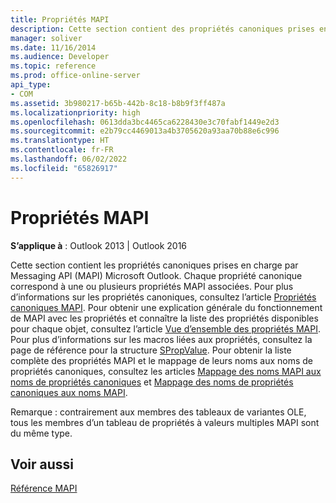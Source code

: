 ```yaml
---
title: Propriétés MAPI
description: Cette section contient des propriétés canoniques prises en charge par MAPI, chacune correspondant à une ou plusieurs propriétés MAPI associées.
manager: soliver
ms.date: 11/16/2014
ms.audience: Developer
ms.topic: reference
ms.prod: office-online-server
api_type:
- COM
ms.assetid: 3b980217-b65b-442b-8c18-b8b9f3ff487a
ms.localizationpriority: high
ms.openlocfilehash: 0613dda3bc4465ca6228430e3c70fabf1449e2d3
ms.sourcegitcommit: e2b79cc4469013a4b3705620a93aa70b88e6c996
ms.translationtype: HT
ms.contentlocale: fr-FR
ms.lasthandoff: 06/02/2022
ms.locfileid: "65826917"
---
```

# <a name="mapi-properties"></a>Propriétés MAPI

 
  
**S’applique à** : Outlook 2013 | Outlook 2016 
  
Cette section contient les propriétés canoniques prises en charge par Messaging API (MAPI) Microsoft Outlook. Chaque propriété canonique correspond à une ou plusieurs propriétés MAPI associées. Pour plus d’informations sur les propriétés canoniques, consultez l’article [Propriétés canoniques MAPI](mapi-canonical-properties.md). Pour obtenir une explication générale du fonctionnement de MAPI avec les propriétés et connaître la liste des propriétés disponibles pour chaque objet, consultez l’article [Vue d’ensemble des propriétés MAPI](mapi-property-overview.md). Pour plus d’informations sur les macros liées aux propriétés, consultez la page de référence pour la structure [SPropValue](spropvalue.md). Pour obtenir la liste complète des propriétés MAPI et le mappage de leurs noms aux noms de propriétés canoniques, consultez les articles [Mappage des noms MAPI aux noms de propriétés canoniques](mapping-mapi-names-to-canonical-property-names.md) et [Mappage des noms de propriétés canoniques aux noms MAPI](mapping-canonical-property-names-to-mapi-names.md). 
  
Remarque : contrairement aux membres des tableaux de variantes OLE, tous les membres d’un tableau de propriétés à valeurs multiples MAPI sont du même type. 
  
## <a name="see-also"></a>Voir aussi



[Référence MAPI](mapi-reference.md)

